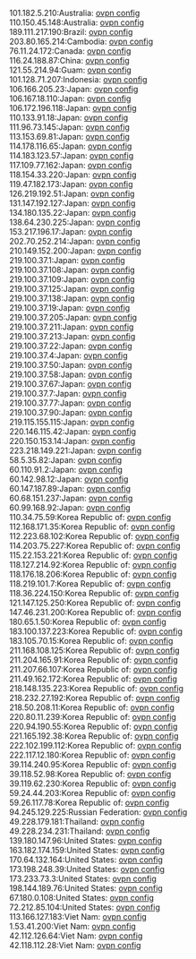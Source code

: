 101.182.5.210:Australia: [ovpn config](vpn/101_182_5_210.ovpn)  
110.150.45.148:Australia: [ovpn config](vpn/110_150_45_148.ovpn)  
189.111.217.190:Brazil: [ovpn config](vpn/189_111_217_190.ovpn)  
203.80.165.214:Cambodia: [ovpn config](vpn/203_80_165_214.ovpn)  
76.11.24.172:Canada: [ovpn config](vpn/76_11_24_172.ovpn)  
116.24.188.87:China: [ovpn config](vpn/116_24_188_87.ovpn)  
121.55.214.94:Guam: [ovpn config](vpn/121_55_214_94.ovpn)  
101.128.71.207:Indonesia: [ovpn config](vpn/101_128_71_207.ovpn)  
106.166.205.23:Japan: [ovpn config](vpn/106_166_205_23.ovpn)  
106.167.18.110:Japan: [ovpn config](vpn/106_167_18_110.ovpn)  
106.172.196.118:Japan: [ovpn config](vpn/106_172_196_118.ovpn)  
110.133.91.18:Japan: [ovpn config](vpn/110_133_91_18.ovpn)  
111.96.73.145:Japan: [ovpn config](vpn/111_96_73_145.ovpn)  
113.153.69.81:Japan: [ovpn config](vpn/113_153_69_81.ovpn)  
114.178.116.65:Japan: [ovpn config](vpn/114_178_116_65.ovpn)  
114.183.123.57:Japan: [ovpn config](vpn/114_183_123_57.ovpn)  
117.109.77.162:Japan: [ovpn config](vpn/117_109_77_162.ovpn)  
118.154.33.220:Japan: [ovpn config](vpn/118_154_33_220.ovpn)  
119.47.182.173:Japan: [ovpn config](vpn/119_47_182_173.ovpn)  
126.219.192.51:Japan: [ovpn config](vpn/126_219_192_51.ovpn)  
131.147.192.127:Japan: [ovpn config](vpn/131_147_192_127.ovpn)  
134.180.135.22:Japan: [ovpn config](vpn/134_180_135_22.ovpn)  
138.64.230.225:Japan: [ovpn config](vpn/138_64_230_225.ovpn)  
153.217.196.17:Japan: [ovpn config](vpn/153_217_196_17.ovpn)  
202.70.252.214:Japan: [ovpn config](vpn/202_70_252_214.ovpn)  
210.149.152.200:Japan: [ovpn config](vpn/210_149_152_200.ovpn)  
219.100.37.1:Japan: [ovpn config](vpn/219_100_37_1.ovpn)  
219.100.37.108:Japan: [ovpn config](vpn/219_100_37_108.ovpn)  
219.100.37.109:Japan: [ovpn config](vpn/219_100_37_109.ovpn)  
219.100.37.125:Japan: [ovpn config](vpn/219_100_37_125.ovpn)  
219.100.37.138:Japan: [ovpn config](vpn/219_100_37_138.ovpn)  
219.100.37.19:Japan: [ovpn config](vpn/219_100_37_19.ovpn)  
219.100.37.205:Japan: [ovpn config](vpn/219_100_37_205.ovpn)  
219.100.37.211:Japan: [ovpn config](vpn/219_100_37_211.ovpn)  
219.100.37.213:Japan: [ovpn config](vpn/219_100_37_213.ovpn)  
219.100.37.22:Japan: [ovpn config](vpn/219_100_37_22.ovpn)  
219.100.37.4:Japan: [ovpn config](vpn/219_100_37_4.ovpn)  
219.100.37.50:Japan: [ovpn config](vpn/219_100_37_50.ovpn)  
219.100.37.58:Japan: [ovpn config](vpn/219_100_37_58.ovpn)  
219.100.37.67:Japan: [ovpn config](vpn/219_100_37_67.ovpn)  
219.100.37.7:Japan: [ovpn config](vpn/219_100_37_7.ovpn)  
219.100.37.77:Japan: [ovpn config](vpn/219_100_37_77.ovpn)  
219.100.37.90:Japan: [ovpn config](vpn/219_100_37_90.ovpn)  
219.115.155.115:Japan: [ovpn config](vpn/219_115_155_115.ovpn)  
220.146.115.42:Japan: [ovpn config](vpn/220_146_115_42.ovpn)  
220.150.153.14:Japan: [ovpn config](vpn/220_150_153_14.ovpn)  
223.218.149.221:Japan: [ovpn config](vpn/223_218_149_221.ovpn)  
58.5.35.82:Japan: [ovpn config](vpn/58_5_35_82.ovpn)  
60.110.91.2:Japan: [ovpn config](vpn/60_110_91_2.ovpn)  
60.142.98.12:Japan: [ovpn config](vpn/60_142_98_12.ovpn)  
60.147.187.89:Japan: [ovpn config](vpn/60_147_187_89.ovpn)  
60.68.151.237:Japan: [ovpn config](vpn/60_68_151_237.ovpn)  
60.99.168.92:Japan: [ovpn config](vpn/60_99_168_92.ovpn)  
110.34.75.59:Korea Republic of: [ovpn config](vpn/110_34_75_59.ovpn)  
112.168.171.35:Korea Republic of: [ovpn config](vpn/112_168_171_35.ovpn)  
112.223.68.102:Korea Republic of: [ovpn config](vpn/112_223_68_102.ovpn)  
114.203.75.227:Korea Republic of: [ovpn config](vpn/114_203_75_227.ovpn)  
115.22.153.221:Korea Republic of: [ovpn config](vpn/115_22_153_221.ovpn)  
118.127.214.92:Korea Republic of: [ovpn config](vpn/118_127_214_92.ovpn)  
118.176.18.206:Korea Republic of: [ovpn config](vpn/118_176_18_206.ovpn)  
118.219.101.7:Korea Republic of: [ovpn config](vpn/118_219_101_7.ovpn)  
118.36.224.150:Korea Republic of: [ovpn config](vpn/118_36_224_150.ovpn)  
121.147.125.250:Korea Republic of: [ovpn config](vpn/121_147_125_250.ovpn)  
147.46.231.200:Korea Republic of: [ovpn config](vpn/147_46_231_200.ovpn)  
180.65.1.50:Korea Republic of: [ovpn config](vpn/180_65_1_50.ovpn)  
183.100.137.223:Korea Republic of: [ovpn config](vpn/183_100_137_223.ovpn)  
183.105.70.15:Korea Republic of: [ovpn config](vpn/183_105_70_15.ovpn)  
211.168.108.125:Korea Republic of: [ovpn config](vpn/211_168_108_125.ovpn)  
211.204.165.91:Korea Republic of: [ovpn config](vpn/211_204_165_91.ovpn)  
211.207.66.107:Korea Republic of: [ovpn config](vpn/211_207_66_107.ovpn)  
211.49.162.172:Korea Republic of: [ovpn config](vpn/211_49_162_172.ovpn)  
218.148.135.223:Korea Republic of: [ovpn config](vpn/218_148_135_223.ovpn)  
218.232.27.192:Korea Republic of: [ovpn config](vpn/218_232_27_192.ovpn)  
218.50.208.11:Korea Republic of: [ovpn config](vpn/218_50_208_11.ovpn)  
220.80.11.239:Korea Republic of: [ovpn config](vpn/220_80_11_239.ovpn)  
220.94.190.55:Korea Republic of: [ovpn config](vpn/220_94_190_55.ovpn)  
221.165.192.38:Korea Republic of: [ovpn config](vpn/221_165_192_38.ovpn)  
222.102.199.112:Korea Republic of: [ovpn config](vpn/222_102_199_112.ovpn)  
222.117.12.180:Korea Republic of: [ovpn config](vpn/222_117_12_180.ovpn)  
39.114.240.95:Korea Republic of: [ovpn config](vpn/39_114_240_95.ovpn)  
39.118.52.98:Korea Republic of: [ovpn config](vpn/39_118_52_98.ovpn)  
39.119.62.230:Korea Republic of: [ovpn config](vpn/39_119_62_230.ovpn)  
59.24.44.203:Korea Republic of: [ovpn config](vpn/59_24_44_203.ovpn)  
59.26.117.78:Korea Republic of: [ovpn config](vpn/59_26_117_78.ovpn)  
94.245.129.225:Russian Federation: [ovpn config](vpn/94_245_129_225.ovpn)  
49.228.179.181:Thailand: [ovpn config](vpn/49_228_179_181.ovpn)  
49.228.234.231:Thailand: [ovpn config](vpn/49_228_234_231.ovpn)  
139.180.147.96:United States: [ovpn config](vpn/139_180_147_96.ovpn)  
163.182.174.159:United States: [ovpn config](vpn/163_182_174_159.ovpn)  
170.64.132.164:United States: [ovpn config](vpn/170_64_132_164.ovpn)  
173.198.248.39:United States: [ovpn config](vpn/173_198_248_39.ovpn)  
173.233.73.3:United States: [ovpn config](vpn/173_233_73_3.ovpn)  
198.144.189.76:United States: [ovpn config](vpn/198_144_189_76.ovpn)  
67.180.0.108:United States: [ovpn config](vpn/67_180_0_108.ovpn)  
72.212.85.104:United States: [ovpn config](vpn/72_212_85_104.ovpn)  
113.166.127.183:Viet Nam: [ovpn config](vpn/113_166_127_183.ovpn)  
1.53.41.200:Viet Nam: [ovpn config](vpn/1_53_41_200.ovpn)  
42.112.126.64:Viet Nam: [ovpn config](vpn/42_112_126_64.ovpn)  
42.118.112.28:Viet Nam: [ovpn config](vpn/42_118_112_28.ovpn)  
